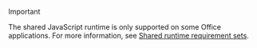 > [!IMPORTANT]
> The shared JavaScript runtime is only supported on some Office applications. For more information, see [Shared runtime requirement sets](../reference/requirement-sets/shared-runtime-requirement-sets.md).
